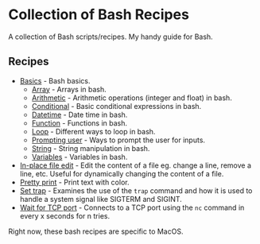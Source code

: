 # Collection of Bash Recipes

A collection of Bash scripts/recipes. My handy guide for Bash.

## Recipes

* [Basics](basics) - Bash basics.
  * [Array](basics/array) - Arrays in bash.
  * [Arithmetic](basics/arithmetic) - Arithmetic operations (integer and float) in bash.
  * [Conditional](basics/conditional) - Basic conditional expressions in bash.
  * [Datetime](basics/datetime) - Date time in bash.
  * [Function](basics/function) - Functions in bash.
  * [Loop](basics/loop) - Different ways to loop in bash.
  * [Prompting user](basics/prompt) - Ways to prompt the user for inputs.
  * [String](basics/string) - String manipulation in bash.
  * [Variables](basics/variables) - Variables in bash.
* [In-place file edit](in-place-file-edit) - Edit the content of a file eg. change a line, remove a line, etc. Useful for dynamically changing the content of a file.
* [Pretty print](pretty-print) - Print text with color.
* [Set trap](trap) - Examines the use of the `trap` command and how it is used to handle a system signal like SIGTERM and SIGINT.
* [Wait for TCP port](wait-for-tcp) - Connects to a TCP port using the `nc` command in every x seconds for n tries.

Right now, these bash recipes are specific to MacOS.
